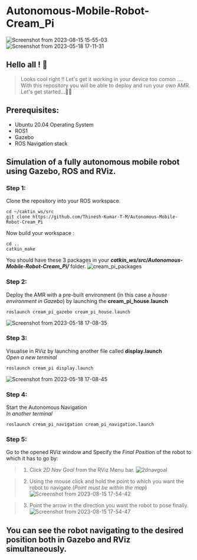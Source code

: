 # Autonomous-Mobile-Robot-Cream_Pi
![Screenshot from 2023-08-15 15-55-03](https://github.com/Thinesh-Kumar-T-M/Autonomous-Mobile-Robot-Cream_Pi/assets/82699150/c4873930-dc25-4f2b-9369-cad738c7e899)![Screenshot from 2023-05-18 17-11-31](https://github.com/Thinesh-Kumar-T-M/Autonomous-Mobile-Robot-Cream_Pi/assets/82699150/263dbd75-a2d3-4d63-9f06-71f3e3cd0f43)

## Hello all ! 👋<br>
>Looks cool right !! Let's get it working in your device too comon ....<br>
>With this repository you will be able to deploy and run your own AMR.
Let's get started...🏃‍♂️
<!-- ![BumbyWoolGIF](https://github.com/Thinesh-Kumar-T-M/Autonomous-Mobile-Robot-Cream_Pi/assets/82699150/a8720f08-b575-401d-9b43-251118bce398) -->

## Prerequisites:
<ul>
  <li>Ubuntu 20.04 Operating System</li>
  <li>ROS1 </li>
  <li>Gazebo </li>
  <li>ROS Navigation stack </li>
</ul>

## Simulation of a fully autonomous mobile robot using Gazebo, ROS and RViz. </h2>
### Step 1:
Clone the repository into your ROS workspace.
```
cd ~/caktin_ws/src
git clone https://github.com/Thinesh-Kumar-T-M/Autonomous-Mobile-Robot-Cream_Pi
```
Now build your workspace :
```
cd ..
catkin_make
```
You should have these 3 packages in your **_catkin_ws/src/Autonomous-Mobile-Robot-Cream_Pi/_**  folder.
![cream_pi_packages](https://github.com/Thinesh-Kumar-T-M/Autonomous-Mobile-Robot-Cream_Pi/assets/82699150/d3120b00-9008-4db0-a8de-e073056aa680)


### Step 2:
Deploy the AMR with a pre-built environment (in this case a _house environment in Gazebo_) by launching the **cream_pi_house.launch**
```
roslaunch cream_pi_gazebo cream_pi_house.launch
```
![Screenshot from 2023-05-18 17-08-35](https://github.com/Thinesh-Kumar-T-M/Autonomous-Mobile-Robot-Cream_Pi/assets/82699150/8452464d-f269-40a5-ac20-aa864814f121)

### Step 3:
Visualise in  RViz by launching another file called **display.launch**<br>
_Open a new terminal_
```
roslaunch cream_pi display.launch
```
![Screenshot from 2023-05-18 17-08-45](https://github.com/Thinesh-Kumar-T-M/Autonomous-Mobile-Robot-Cream_Pi/assets/82699150/3076e3b2-53aa-4491-bfd8-0e69d41e27f0)

### Step 4:
Start the Autonomous Navigation<br>
_In another terminal_
```
roslaunch cream_pi_navigation cream_pi_navigation.launch
```
### Step 5:
Go to the opened RViz window and Specify the _Final Position_ of the robot to which it has to go by:<br>
>1. Click _2D Nav Goal_ from the RViz Menu bar.
![2dnavgoal](https://github.com/Thinesh-Kumar-T-M/Autonomous-Mobile-Robot-Cream_Pi/assets/82699150/29ebf09e-fdb3-4f0e-861e-647ef2db13b9)

>2. Using the mouse click and hold the point to which you want the robot to navigate.(_Point must be within the map_)![Screenshot from 2023-08-15 17-54-42](https://github.com/Thinesh-Kumar-T-M/Autonomous-Mobile-Robot-Cream_Pi/assets/82699150/18fe20dc-3a06-44b1-a109-80b73f5aada1)

>3. Point the arrow in the direction you want the robot to pose finally.![Screenshot from 2023-08-15 17-54-47](https://github.com/Thinesh-Kumar-T-M/Autonomous-Mobile-Robot-Cream_Pi/assets/82699150/74387a08-243f-42f0-84b0-3a25117848b1)


## You can see the robot navigating to the desired position both in Gazebo and RViz simultaneously.
